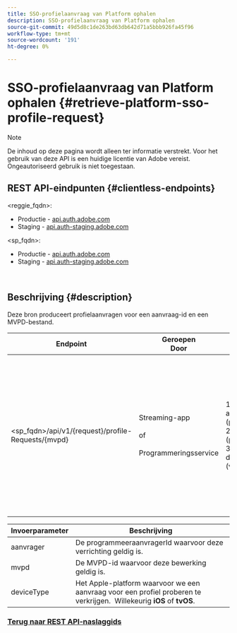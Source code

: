 ```yaml
---
title: SSO-profielaanvraag van Platform ophalen
description: SSO-profielaanvraag van Platform ophalen
source-git-commit: 49d5d8c1de263bd63db642d71a5bbb926fa45f96
workflow-type: tm+mt
source-wordcount: '191'
ht-degree: 0%

---
```



# SSO-profielaanvraag van Platform ophalen {#retrieve-platform-sso-profile-request}

>[!NOTE]
>
>De inhoud op deze pagina wordt alleen ter informatie verstrekt. Voor het gebruik van deze API is een huidige licentie van Adobe vereist. Ongeautoriseerd gebruik is niet toegestaan.

## REST API-eindpunten {#clientless-endpoints}

&lt;reggie_fqdn>:

* Productie - [api.auth.adobe.com](http://api.auth.adobe.com/)
* Staging - [api.auth-staging.adobe.com](http://api.auth-staging.adobe.com/)

&lt;sp_fqdn>:

* Productie - [api.auth.adobe.com](http://api.auth.adobe.com/)
* Staging - [api.auth-staging.adobe.com](http://api.auth-staging.adobe.com/)

</br>

## Beschrijving {#description}

Deze bron produceert profielaanvragen voor een aanvraag-id en een MVPD-bestand.


| Endpoint | Geroepen  </br>Door | Invoer   </br>Params | HTTP  </br>Methode | Antwoord | HTTP  </br>Antwoord |
| --- | --- | --- | --- | --- | --- |
| &lt;sp_fqdn>/api/v1/{request}/profile-Requests/{mvpd} | Streaming-app</br></br>of</br></br>Programmeringsservice | 1. aanvrager (padparam)</br>2. mvpd (padparam)</br>3. deviceType (verplicht) | GET | Het antwoord Content-Type is application/octet-stream, omdat de werkelijke lading ondoorzichtig is voor de clienttoepassing.</br></br>Het antwoord moet door de aanvraag aan het Platform worden toegezonden</br></br>SSO-engine voor het verkrijgen van een profiel-SSO. | 200 - Succes   </br>400 - Onjuist verzoek |


| Invoerparameter | Beschrijving |
| --------------- | -------------------------------------------------------------------------------------------------------- |
| aanvrager | De programmeeraanvragerId waarvoor deze verrichting geldig is. |
| mvpd | De MVPD-id waarvoor deze bewerking geldig is. |
| deviceType | Het Apple-platform waarvoor we een aanvraag voor een profiel proberen te verkrijgen.  Willekeurig **iOS** of **tvOS**. |

### [Terug naar REST API-naslaggids](http://tve.helpdocsonline.com/rest-api-reference)
